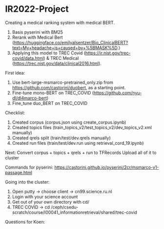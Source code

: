# IR2022-Project

Creating a medical ranking system with medical BERT. 

1. Basis pyserini with BM25
2. Rerank with Medical Bert (https://huggingface.co/emilyalsentzer/Bio_ClinicalBERT?text=My+headache+is+caused+by+%5BMASK%5D.)
3. Applying this model to TREC Covid (https://ir.nist.gov/trec-covid/data.html) & TREC Medical (https://trec.nist.gov/data/clinical2016.html). 

First idea: 
1. Use bert-large-msmarco-pretrained_only.zip from https://github.com/castorini/duobert, as a starting point. 
2. Fine-tune mono-BERT on TREC_COVID (https://github.com/nyu-dl/dl4marco-bert)
3. Fine_tune duo_BERT on TREC_COVID

Checklist:
1. Created corpus (corpus.json using create_corpus.ipynb)
2. Created topics files (train_topics_v2/test_topics_v2/dev_topics_v2.xml manually)
3. Created qrels split (train/test/dev.qrels manually)
4. Created run files (train/test/dev.run using retrieval_cord_19.ipynb)

Next: 
Convert corpus + topics + qrels + run to  TFRecords
Upload all of it to cluster


Commands for pyserini:
https://castorini.github.io/pyserini/2cr/msmarco-v1-passage.html

Going into the cluster: 
1. Open putty -> choose client -> cn99.science.ru.nl
2. Login with your science account
3. Get out of your own directory with cd/
4. TREC COVID -> cd /ceph/csedu-scratch/course/I00041_informationretrieval/shared/trec-covid

Questions for Koen:

